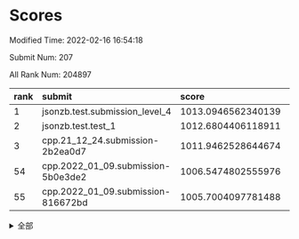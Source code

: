 # Scores

Modified Time: 2022-02-16 16:54:18

Submit Num: 207

All Rank Num: 204897

| rank |               submit               |       score        |       sigma        | pk_num |
| :--- | :--------------------------------- | :----------------- | :----------------- | :----- |
| 1    | jsonzb.test.submission_level_4     | 1013.0946562340139 | 0.7867875623999638 | 3960   |
| 2    | jsonzb.test.test_1                 | 1012.6804406118911 | 0.8019225667795947 | 3957   |
| 3    | cpp.21_12_24.submission-2b2ea0d7   | 1011.9462528644674 | 0.7913536148079355 | 3958   |
| 54   | cpp.2022_01_09.submission-5b0e3de2 | 1006.5474802555976 | 0.7389516531024487 | 3961   |
| 55   | cpp.2022_01_09.submission-816672bd | 1005.7004097781488 | 0.7177570730059426 | 3960   |


<details>
<summary>全部</summary>

| rank |                 submit                 |       score        |       sigma        | pk_num |
| :--- | :------------------------------------- | :----------------- | :----------------- | :----- |
| 1    | jsonzb.test.submission_level_4         | 1013.0946562340139 | 0.7867875623999638 | 3960   |
| 2    | jsonzb.test.test_1                     | 1012.6804406118911 | 0.8019225667795947 | 3957   |
| 3    | cpp.21_12_24.submission-2b2ea0d7       | 1011.9462528644674 | 0.7913536148079355 | 3958   |
| 4    | gobigger.level_3.submission_level_3_3  | 1011.703059340641  | 0.7935660418801637 | 3956   |
| 5    | gobigger.level_3.submission_level_3_43 | 1011.298236842091  | 0.7838673734124963 | 3961   |
| 6    | gobigger.level_3.submission_level_3_8  | 1011.2521049596825 | 0.7561489786603661 | 3962   |
| 7    | gobigger.level_3.submission_level_3_20 | 1011.2081379745435 | 0.7672520011475541 | 3955   |
| 8    | gobigger.level_3.submission_level_3_24 | 1011.0253724436251 | 0.7725893882781969 | 3961   |
| 9    | gobigger.level_3.submission_level_3_26 | 1010.9943611509354 | 0.7652367364227792 | 3961   |
| 10   | gobigger.level_3.submission_level_3_46 | 1010.8633080936655 | 0.7742658103509    | 3956   |
| 11   | gobigger.level_3.submission_level_3_10 | 1010.6785958066514 | 0.7837552219443621 | 3962   |
| 12   | gobigger.level_3.submission_level_3_25 | 1010.5437614685789 | 0.7719006317691374 | 3957   |
| 13   | gobigger.level_3.submission_level_3_38 | 1010.4417240672465 | 0.7506162658694262 | 3954   |
| 14   | gobigger.level_3.submission_level_3_45 | 1010.3948594468324 | 0.7975787341934621 | 3959   |
| 15   | gobigger.level_3.submission_level_3_18 | 1010.2723575726818 | 0.7773940532362098 | 3960   |
| 16   | gobigger.level_3.submission_level_3_49 | 1010.2448406789296 | 0.7464491786691893 | 3963   |
| 17   | gobigger.level_3.submission_level_3_34 | 1010.2031700602279 | 0.7551770359792188 | 3957   |
| 18   | gobigger.level_3.submission_level_3_16 | 1010.1351161758237 | 0.7381863091783796 | 3961   |
| 19   | gobigger.level_3.submission_level_3_1  | 1010.1246988647441 | 0.7943093968581709 | 3960   |
| 20   | gobigger.level_3.submission_level_3_30 | 1010.1112507858446 | 0.758962838191161  | 3962   |
| 21   | gobigger.level_3.submission_level_3_40 | 1010.030776629437  | 0.7538404775217386 | 3965   |
| 22   | gobigger.level_3.submission_level_3_19 | 1010.0139422273452 | 0.7449060824792936 | 3962   |
| 23   | gobigger.level_3.submission_level_3_28 | 1009.9727296627186 | 0.7554165285945147 | 3963   |
| 24   | gobigger.level_3.submission_level_3_44 | 1009.9530743352301 | 0.7343259128856877 | 3961   |
| 25   | gobigger.level_3.submission_level_3_41 | 1009.9464588679083 | 0.7739058406016193 | 3962   |
| 26   | gobigger.level_3.submission_level_3_11 | 1009.8911140474125 | 0.7415530533603135 | 3958   |
| 27   | gobigger.level_3.submission_level_3_14 | 1009.8112444243048 | 0.7652684941608289 | 3960   |
| 28   | gobigger.level_3.submission_level_3_33 | 1009.791698113095  | 0.7399504597469843 | 3961   |
| 29   | gobigger.level_3.submission_level_3_17 | 1009.77781383925   | 0.7656220154688923 | 3960   |
| 30   | gobigger.level_3.submission_level_3_42 | 1009.7569943999412 | 0.7528582221562621 | 3962   |
| 31   | gobigger.level_3.submission_level_3_9  | 1009.7518067962686 | 0.744223517881076  | 3965   |
| 32   | gobigger.level_3.submission_level_3_2  | 1009.7228277510198 | 0.7443152534068986 | 3963   |
| 33   | gobigger.level_3.submission_level_3_15 | 1009.682169097166  | 0.7591088281468178 | 3964   |
| 34   | gobigger.level_3.submission_level_3_29 | 1009.6799299103395 | 0.7709917153978137 | 3962   |
| 35   | gobigger.level_3.submission_level_3_22 | 1009.6193295784643 | 0.7414688719988437 | 3962   |
| 36   | gobigger.level_3.submission_level_3_0  | 1009.5467791799113 | 0.757099742539336  | 3959   |
| 37   | gobigger.level_3.submission_level_3_13 | 1009.4741131170593 | 0.732269522964212  | 3957   |
| 38   | gobigger.level_3.submission_level_3_47 | 1009.3562199050006 | 0.7314994319219974 | 3960   |
| 39   | gobigger.level_3.submission_level_3_7  | 1009.3538920698841 | 0.7386787748803245 | 3964   |
| 40   | gobigger.level_3.submission_level_3_27 | 1009.3294789521432 | 0.7664397928135213 | 3959   |
| 41   | gobigger.level_3.submission_level_3_6  | 1009.3077995023458 | 0.7373020885539514 | 3961   |
| 42   | gobigger.level_3.submission_level_3_37 | 1009.2228293176554 | 0.7522415900543199 | 3959   |
| 43   | gobigger.level_3.submission_level_3_32 | 1009.1724342191342 | 0.754494408517757  | 3958   |
| 44   | gobigger.level_3.submission_level_3_12 | 1009.1356061926076 | 0.7475189551355559 | 3957   |
| 45   | gobigger.level_3.submission_level_3_5  | 1009.0201392801189 | 0.7377862582608341 | 3959   |
| 46   | gobigger.level_3.submission_level_3_31 | 1008.948348891252  | 0.7474239133939475 | 3959   |
| 47   | gobigger.level_3.submission_level_3_39 | 1008.7954461585833 | 0.7641959970534284 | 3959   |
| 48   | gobigger.level_3.submission_level_3_23 | 1008.7738309283848 | 0.7536653387380023 | 3959   |
| 49   | gobigger.level_3.submission_level_3_21 | 1008.7047640601494 | 0.7487666294712332 | 3959   |
| 50   | gobigger.level_3.submission_level_3_36 | 1008.4364971116546 | 0.7484311008980336 | 3956   |
| 51   | gobigger.level_3.submission_level_3_4  | 1008.3502807947796 | 0.72595294296227   | 3960   |
| 52   | gobigger.level_3.submission_level_3_35 | 1008.2859904423033 | 0.7398656220151887 | 3959   |
| 53   | gobigger.level_3.submission_level_3_48 | 1007.9171044031889 | 0.7517541087419077 | 3953   |
| 54   | cpp.2022_01_09.submission-5b0e3de2     | 1006.5474802555976 | 0.7389516531024487 | 3961   |
| 55   | cpp.2022_01_09.submission-816672bd     | 1005.7004097781488 | 0.7177570730059426 | 3960   |
| 56   | gobigger.level_1.submission_level_1_20 | 1004.7879857464305 | 0.7142747193809673 | 3961   |
| 57   | gobigger.level_1.submission_level_1_30 | 1004.6752110272033 | 0.7112590558944303 | 3963   |
| 58   | gobigger.level_1.submission_level_1_15 | 1004.5287345527288 | 0.7347544277215495 | 3956   |
| 59   | gobigger.level_1.submission_level_1_6  | 1004.4792114723125 | 0.7202965395355294 | 3961   |
| 60   | gobigger.level_1.submission_level_1_35 | 1004.2191672965973 | 0.7074413022272061 | 3965   |
| 61   | gobigger.level_1.submission_level_1_5  | 1004.1758846219866 | 0.7160389363056393 | 3957   |
| 62   | gobigger.level_1.submission_level_1_1  | 1004.0499963810992 | 0.7226397035631158 | 3957   |
| 63   | gobigger.level_1.submission_level_1_11 | 1004.0382236883079 | 0.7198018991925038 | 3961   |
| 64   | gobigger.level_1.submission_level_1_9  | 1003.8764819495301 | 0.7092236659759704 | 3960   |
| 65   | gobigger.level_1.submission_level_1_14 | 1003.7201285335441 | 0.7126755608536489 | 3961   |
| 66   | gobigger.level_1.submission_level_1_45 | 1003.6775196824811 | 0.7250355544411418 | 3959   |
| 67   | gobigger.level_1.submission_level_1_49 | 1003.6725409531974 | 0.724945887102064  | 3961   |
| 68   | gobigger.level_1.submission_level_1_13 | 1003.6555383758144 | 0.7118739831191714 | 3959   |
| 69   | gobigger.level_1.submission_level_1_32 | 1003.6476426895633 | 0.7080520343817606 | 3956   |
| 70   | gobigger.level_1.submission_level_1_2  | 1003.6366938549587 | 0.7184718854554986 | 3957   |
| 71   | gobigger.level_1.submission_level_1_10 | 1003.6330603747576 | 0.7165317010575146 | 3960   |
| 72   | gobigger.level_1.submission_level_1_27 | 1003.5119230536005 | 0.7248997017097256 | 3958   |
| 73   | gobigger.level_1.submission_level_1_48 | 1003.5017325001782 | 0.7163320216529742 | 3962   |
| 74   | gobigger.level_1.submission_level_1_22 | 1003.4430996556939 | 0.7139622562960466 | 3956   |
| 75   | gobigger.level_1.submission_level_1_12 | 1003.3635124654115 | 0.7016452440930894 | 3968   |
| 76   | gobigger.level_1.submission_level_1_47 | 1003.3488981489513 | 0.7186920294860293 | 3961   |
| 77   | gobigger.level_1.submission_level_1_18 | 1003.3476548217728 | 0.703916881196973  | 3956   |
| 78   | gobigger.level_1.submission_level_1_29 | 1003.3159270662418 | 0.7209073416392511 | 3963   |
| 79   | gobigger.level_1.submission_level_1_33 | 1003.3091675489868 | 0.7132267041280563 | 3963   |
| 80   | gobigger.level_1.submission_level_1_4  | 1003.3025765063613 | 0.7133377914577604 | 3958   |
| 81   | gobigger.level_1.submission_level_1_0  | 1003.2790742427244 | 0.7141822024418304 | 3955   |
| 82   | gobigger.level_1.submission_level_1_31 | 1003.2037510382775 | 0.6993993272677489 | 3960   |
| 83   | gobigger.level_1.submission_level_1_36 | 1003.1882224759438 | 0.7100071847127597 | 3958   |
| 84   | gobigger.level_1.submission_level_1_40 | 1003.1668508437416 | 0.7206850676575755 | 3954   |
| 85   | gobigger.level_1.submission_level_1_16 | 1003.1520795947035 | 0.7167451944285749 | 3963   |
| 86   | gobigger.level_1.submission_level_1_26 | 1003.1514745693781 | 0.7209317038795874 | 3960   |
| 87   | gobigger.level_1.submission_level_1_37 | 1003.1327033333463 | 0.7172261901388159 | 3960   |
| 88   | gobigger.level_1.submission_level_1_46 | 1003.1141820382801 | 0.7073217440574371 | 3960   |
| 89   | gobigger.level_1.submission_level_1_39 | 1003.0987548008361 | 0.7234707077213286 | 3956   |
| 90   | gobigger.level_1.submission_level_1_43 | 1002.9679667848147 | 0.7178386479375163 | 3961   |
| 91   | gobigger.level_1.submission_level_1_19 | 1002.9007871700766 | 0.7265089436214522 | 3959   |
| 92   | gobigger.level_1.submission_level_1_38 | 1002.9004776364388 | 0.7106680192382901 | 3955   |
| 93   | gobigger.level_1.submission_level_1_21 | 1002.8878934676192 | 0.7104878376929584 | 3958   |
| 94   | gobigger.level_1.submission_level_1_44 | 1002.886263115972  | 0.7107342980490884 | 3962   |
| 95   | gobigger.level_1.submission_level_1_24 | 1002.8285604705519 | 0.7307604140962517 | 3956   |
| 96   | gobigger.level_1.submission_level_1_3  | 1002.7310943775077 | 0.7223770743503014 | 3954   |
| 97   | gobigger.level_1.submission_level_1_8  | 1002.7239225156259 | 0.7216961990415971 | 3957   |
| 98   | gobigger.level_1.submission_level_1_42 | 1002.6774062408709 | 0.7188627868173638 | 3962   |
| 99   | gobigger.level_1.submission_level_1_28 | 1002.6525845395691 | 0.7135351617950583 | 3960   |
| 100  | gobigger.level_1.submission_level_1_25 | 1002.3214613792703 | 0.7025529312499267 | 3962   |
| 101  | gobigger.level_1.submission_level_1_7  | 1002.2960961599413 | 0.7156910704292267 | 3958   |
| 102  | gobigger.level_1.submission_level_1_17 | 1002.1289436783725 | 0.7145037899108587 | 3957   |
| 103  | gobigger.level_1.submission_level_1_41 | 1002.0589523353266 | 0.7140524029501264 | 3956   |
| 104  | gobigger.level_1.submission_level_1_23 | 1002.0380278960573 | 0.7096993113803054 | 3964   |
| 105  | gobigger.level_1.submission_level_1_34 | 1001.333253426637  | 0.7080775581144374 | 3958   |
| 106  | gobigger.random.submission_random_25   | 997.4787610560443  | 0.708780788937295  | 3961   |
| 107  | gobigger.random.submission_random_32   | 997.297587000546   | 0.7163148468481839 | 3959   |
| 108  | gobigger.random.submission_random_15   | 997.212053941466   | 0.7013021250429718 | 3958   |
| 109  | gobigger.random.submission_random_9    | 997.1590650199173  | 0.7077289577887094 | 3953   |
| 110  | gobigger.random.submission_random_49   | 997.1268686738214  | 0.7149781942043529 | 3958   |
| 111  | gobigger.random.submission_random_2    | 997.0227960253447  | 0.7121098766313927 | 3958   |
| 112  | gobigger.random.submission_random_44   | 996.9970847363456  | 0.7132569766709663 | 3957   |
| 113  | gobigger.random.submission_random_12   | 996.7899303934777  | 0.726239107529197  | 3962   |
| 114  | gobigger.random.submission_random_39   | 996.6876682487143  | 0.7077063905180018 | 3957   |
| 115  | gobigger.random.submission_random_38   | 996.5509350108615  | 0.7129932026698078 | 3960   |
| 116  | gobigger.random.submission_random_20   | 996.5361728890547  | 0.7249142377635533 | 3960   |
| 117  | gobigger.random.submission_random_1    | 996.5232787537465  | 0.7134098496188307 | 3960   |
| 118  | gobigger.random.submission_random_8    | 996.4448616585612  | 0.7149834146406913 | 3959   |
| 119  | gobigger.random.submission_random_48   | 996.4265866522068  | 0.708063743195275  | 3959   |
| 120  | gobigger.random.submission_random_31   | 996.3576509086847  | 0.7038028006295958 | 3961   |
| 121  | gobigger.random.submission_random_22   | 996.2784963595747  | 0.7137552866547413 | 3961   |
| 122  | gobigger.random.submission_random_45   | 996.1841335232873  | 0.7134298085727772 | 3957   |
| 123  | gobigger.random.submission_random_41   | 996.12711252185    | 0.7125691790901661 | 3959   |
| 124  | gobigger.random.submission_random_11   | 996.1063839937638  | 0.7051029545379421 | 3959   |
| 125  | gobigger.random.submission_random_43   | 996.0730929310747  | 0.7161136959778165 | 3960   |
| 126  | gobigger.random.submission_random_17   | 996.0634615396701  | 0.7002070994457673 | 3961   |
| 127  | gobigger.random.submission_random_10   | 996.0603360466944  | 0.7123729558545492 | 3960   |
| 128  | gobigger.random.submission_random_13   | 996.0501368255019  | 0.7219360283915386 | 3961   |
| 129  | gobigger.random.submission_random_30   | 996.0213705536522  | 0.7188844326661502 | 3954   |
| 130  | gobigger.random.submission_random_4    | 996.014295321547   | 0.7106075150849497 | 3960   |
| 131  | gobigger.random.submission_random_34   | 995.9776652188956  | 0.7186431618835597 | 3957   |
| 132  | gobigger.random.submission_random_0    | 995.9414077329961  | 0.7117210501130404 | 3959   |
| 133  | gobigger.random.submission_random_35   | 995.9409641554604  | 0.7112405519344832 | 3961   |
| 134  | gobigger.random.submission_random_33   | 995.9297890037598  | 0.7055768758627168 | 3960   |
| 135  | gobigger.random.submission_random_16   | 995.9226898213009  | 0.7026985562426408 | 3960   |
| 136  | gobigger.random.submission_random_37   | 995.8914312505023  | 0.7154611664431413 | 3963   |
| 137  | gobigger.random.submission_random_18   | 995.8593874751429  | 0.7187293976786394 | 3957   |
| 138  | gobigger.random.submission_random_28   | 995.8172813002573  | 0.7205015084928155 | 3953   |
| 139  | gobigger.random.submission_random_42   | 995.6399425136175  | 0.7150460483755019 | 3959   |
| 140  | gobigger.random.submission_random_19   | 995.5677525136991  | 0.7138623629624933 | 3958   |
| 141  | gobigger.random.submission_random_7    | 995.5084108834161  | 0.7084231505212284 | 3960   |
| 142  | gobigger.random.submission_random_46   | 995.4980169571995  | 0.709887638590246  | 3962   |
| 143  | gobigger.random.submission_random_3    | 995.4646814094523  | 0.7269278525571073 | 3954   |
| 144  | gobigger.random.submission_random_29   | 995.4497623436323  | 0.7056176690890213 | 3962   |
| 145  | gobigger.random.submission_random_40   | 995.3940743166111  | 0.7041185513868827 | 3960   |
| 146  | gobigger.random.submission_random_5    | 995.3908835038753  | 0.7188923247583849 | 3960   |
| 147  | gobigger.random.submission_random_36   | 995.3202288793793  | 0.7192328062387293 | 3961   |
| 148  | gobigger.random.submission_random_47   | 995.3182222832634  | 0.7115694181928134 | 3957   |
| 149  | gobigger.random.submission_random_14   | 995.2881349889632  | 0.7161093750599011 | 3961   |
| 150  | gobigger.random.submission_random_27   | 995.182372899725   | 0.7189349813530902 | 3961   |
| 151  | gobigger.random.submission_random_21   | 995.0965404297636  | 0.7017937655867296 | 3954   |
| 152  | gobigger.random.submission_random_24   | 995.0513228671559  | 0.7041702805800184 | 3957   |
| 153  | gobigger.random.submission_random_26   | 994.7930975120208  | 0.7020495962361307 | 3957   |
| 154  | gobigger.random.submission_random_23   | 994.7577208382878  | 0.7257934870755667 | 3963   |
| 155  | gobigger.random.submission_random_6    | 994.7414507744849  | 0.7309989277785718 | 3959   |
| 156  | gobigger.level_2.submission_level_2_45 | 994.0661471137179  | 0.7204731361312037 | 3960   |
| 157  | gobigger.level_2.submission_level_2_34 | 993.8479656614029  | 0.7165627559185238 | 3953   |
| 158  | gobigger.level_2.submission_level_2_22 | 993.4815834025228  | 0.7260849614910038 | 3958   |
| 159  | gobigger.level_2.submission_level_2_7  | 993.398034876211   | 0.7492177661694684 | 3960   |
| 160  | gobigger.level_2.submission_level_2_21 | 993.3310952182104  | 0.7299660738199722 | 3960   |
| 161  | gobigger.level_2.submission_level_2_9  | 993.3147617600555  | 0.7412820626312039 | 3960   |
| 162  | gobigger.level_2.submission_level_2_49 | 993.1220085658164  | 0.7363422053156358 | 3962   |
| 163  | gobigger.level_2.submission_level_2_2  | 993.1033732446659  | 0.722863410928753  | 3965   |
| 164  | gobigger.level_2.submission_level_2_48 | 993.075203230965   | 0.7431203007837829 | 3954   |
| 165  | gobigger.level_2.submission_level_2_42 | 993.0736662940242  | 0.7331306660556857 | 3963   |
| 166  | gobigger.level_2.submission_level_2_36 | 992.9940679720394  | 0.7373128738724547 | 3963   |
| 167  | gobigger.level_2.submission_level_2_10 | 992.9566503615692  | 0.7229462502525449 | 3959   |
| 168  | gobigger.level_2.submission_level_2_41 | 992.9399971218081  | 0.7383825110749133 | 3962   |
| 169  | gobigger.level_2.submission_level_2_18 | 992.609441729299   | 0.7400649371258572 | 3965   |
| 170  | gobigger.level_2.submission_level_2_0  | 992.5849238671657  | 0.7474889915015661 | 3958   |
| 171  | gobigger.level_2.submission_level_2_6  | 992.5512976047679  | 0.7311939943596631 | 3952   |
| 172  | gobigger.level_2.submission_level_2_40 | 992.5347518519812  | 0.7540517116945719 | 3955   |
| 173  | gobigger.level_2.submission_level_2_11 | 992.4156203774409  | 0.7509696075595622 | 3954   |
| 174  | gobigger.level_2.submission_level_2_16 | 992.4059971760615  | 0.75181161142453   | 3959   |
| 175  | gobigger.level_2.submission_level_2_8  | 992.3854748376986  | 0.7417082067761223 | 3963   |
| 176  | gobigger.level_2.submission_level_2_1  | 992.3432726335197  | 0.7432776727318997 | 3958   |
| 177  | gobigger.level_2.submission_level_2_15 | 992.3096974731423  | 0.7523129814113004 | 3956   |
| 178  | gobigger.level_2.submission_level_2_28 | 992.2077475854309  | 0.7390996391123549 | 3954   |
| 179  | gobigger.level_2.submission_level_2_20 | 992.195238808522   | 0.7610392815818008 | 3957   |
| 180  | gobigger.level_2.submission_level_2_33 | 992.1754590939104  | 0.7347685607417447 | 3962   |
| 181  | gobigger.level_2.submission_level_2_27 | 992.1029563387514  | 0.729290505998809  | 3958   |
| 182  | gobigger.level_2.submission_level_2_23 | 992.0690553124549  | 0.73965677607158   | 3963   |
| 183  | gobigger.level_2.submission_level_2_44 | 991.9989282968273  | 0.771706406910568  | 3959   |
| 184  | gobigger.level_2.submission_level_2_32 | 991.9630965199623  | 0.765631333330305  | 3957   |
| 185  | gobigger.level_2.submission_level_2_37 | 991.8644866272559  | 0.724818769348605  | 3958   |
| 186  | gobigger.level_2.submission_level_2_5  | 991.8216582957366  | 0.7438414329921877 | 3960   |
| 187  | gobigger.level_2.submission_level_2_4  | 991.7369331177964  | 0.7314864927391374 | 3960   |
| 188  | gobigger.level_2.submission_level_2_31 | 991.6584430120535  | 0.7485408172256609 | 3954   |
| 189  | gobigger.level_2.submission_level_2_39 | 991.5979388638141  | 0.7464246350267814 | 3958   |
| 190  | gobigger.level_2.submission_level_2_38 | 991.5882176877656  | 0.7499794139144145 | 3959   |
| 191  | gobigger.level_2.submission_level_2_24 | 991.494790996702   | 0.7479934524705362 | 3963   |
| 192  | gobigger.level_2.submission_level_2_17 | 991.4570611669939  | 0.7527836034672409 | 3964   |
| 193  | gobigger.level_2.submission_level_2_14 | 991.336676346733   | 0.733563898642495  | 3960   |
| 194  | gobigger.level_2.submission_level_2_43 | 991.2855257901814  | 0.7632101538023427 | 3962   |
| 195  | gobigger.level_2.submission_level_2_19 | 991.2306291944916  | 0.7525720858247734 | 3954   |
| 196  | gobigger.level_2.submission_level_2_26 | 991.190754921651   | 0.7621647775485786 | 3961   |
| 197  | gobigger.level_2.submission_level_2_25 | 991.1833138751069  | 0.7379442272692193 | 3959   |
| 198  | gobigger.level_2.submission_level_2_29 | 991.1820009363985  | 0.7542068356378618 | 3959   |
| 199  | gobigger.level_2.submission_level_2_47 | 991.1300470530786  | 0.7671498880983706 | 3953   |
| 200  | gobigger.level_2.submission_level_2_3  | 991.0706801336815  | 0.7540840787720581 | 3962   |
| 201  | gobigger.level_2.submission_level_2_12 | 991.0234415296026  | 0.7878630908211214 | 3961   |
| 202  | gobigger.level_2.submission_level_2_13 | 990.9003475108401  | 0.8033203278638983 | 3958   |
| 203  | gobigger.level_2.submission_level_2_35 | 990.6375812587785  | 0.7714041982431523 | 3967   |
| 204  | gobigger.level_2.submission_level_2_46 | 990.552198104557   | 0.7875950500748085 | 3964   |
| 205  | gobigger.level_2.submission_level_2_30 | 990.368678059181   | 0.7681781734796329 | 3960   |
| 206  | gobigger.none.submission_none_1        | 979.130170650805   | 1.2056541725203187 | 3962   |
| 207  | gobigger.none.submission_none_0        | 976.6044712450862  | 1.3786954940819516 | 3961   |

</details>
